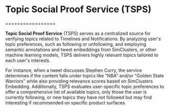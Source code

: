 # Topic Social Proof Service (TSPS)
=================

**Topic Social Proof Service** (TSPS) serves as a centralized source for verifying topics related to Timelines and Notifications. By analyzing user's topic preferences, such as following or unfollowing, and employing semantic annotations and tweet embeddings from SimClusters, or other machine learning models, TSPS delivers highly relevant topics tailored to each user's interests.

For instance, when a tweet discusses Stephen Curry, the service determines if the content falls under topics like "NBA" and/or "Golden State Warriors" while also providing relevance scores based on SimClusters Embedding. Additionally, TSPS evaluates user-specific topic preferences to offer a comprehensive list of available topics, only those the user is currently following, or new topics they have not followed but may find interesting if recommended on specific product surfaces.



